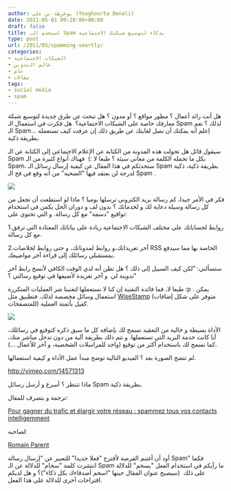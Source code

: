 ```yaml
---
author: يوغرطة بن علي (Youghourta Benali)
date: 2011-05-01 09:28:00+00:00
draft: false
title: استخدم الـ Spam بذكاء لتوسيع شبكتك الاجتماعية
type: post
url: /2011/05/spamming-smartly/
categories:
- الشبكات الاجتماعية
- عالم التدوين
- عام
- مقالات
tags:
- social media
- spam
---
```


هل أنت رائد أعمال ؟ مطور مواقع ؟ أو مدون ؟ هل تبحث عن طرق جديدة لتوسيع شبكة معارفك خاصة على الشبكات الاجتماعية؟  هل فكرت في استعمال الـ Spam لذلك ؟ نعم الـ Spam... اِعلم أنه يمكنك أن تصل لغايتك عن طريق ذلك إن عرفت كيف تستعمله بطريقة ذكية.

سيقول قائل هل تحولت هذه المدونة من الكتابة عن الإعلام الاجتماعي إلى الكتابة عن الـ Spam بكل ما تحمله الكلمة من معاني سيئة ؟ طبعا لا :)  فهناك أنواع كثيرة من الـ Spam، سنحدثكم في هذا المقال عن كيفية إرسال رسائل الـ Spam بطريقة ذكية، ذكية لدرجة لن يعتقد فيها "الضحية" من أنه وقع في فخ الـ Spam .


[![](https://socialmedia4arab.com/wp-content/uploads/2011/05/Spam.jpg)
](https://socialmedia4arab.com/2011/05/spamming-smartly/)<!-- more -->


فكر في الأمر جيدا، كم رسالة بريد الكتروني ترسلها يوميا ؟ ماذا لو استطعت أن تجعل من كل رسالة وسيلة دعاية لك و لخدماتك ؟ بدون لف و دوران الحل يكمن في استخدام تواقيع "دسمة" مع كل رسالة. و التي تحتوي على:

1.روابط لحساباتك على مختلف الشبكات الاجتماعية زيادة على بياناتك المعتادة التي ترفق مع كل رسالة.

2.آخر تغريداتك،و روابط لمدوناتك، و حتى روابط لخلاصات RSS الخاصة بها مما سيدفع بمستقبلي رسائلك إلى قراءة آخر مواضيعك.

ستسألني: "لكن كيف السبيل إلى ذلك ؟ هل تظن أنه لدي الوقت الكافي لأنسخ رابط آخر تدوينة لي  و آخر تغريدة لأضيفها في توقيع رسالتي ؟"

طبعا لا، فما فائدة التقنية إن كنا لا نستعملها لتغنينا شر العمليات المتكررة :p . يمكن استعمال وسائل مخصصة لذلك، فتطبيق مثل [WiseStamp](http://www.wisestamp.com/) (متوفر على شكل إضافات للمتصفحات) كفيل بأتمتة العملية.

[![](https://socialmedia4arab.com/wp-content/uploads/2011/05/wisestamp.png)
](https://socialmedia4arab.com/2011/05/spamming-smartly/)

الأداة بسيطة و خالية من التعقيد تسمح لك بإضافة كل ما سبق ذكره كتوقيع في رسائلك، أيا كانت خدمة البريد التي تستعملها. و تتم ذلك بطريقة آلية من دون تدخل مباشر منك، كما تسمح لك باستخدام أكثر من توقيع (واحد للمراسلات الشخصية، و آخر للأعمال ...).

لم تتضح الصورة بعد ؟ الفيديو التالية توضح مبدأ عمل الأداة و كيفية استعمالها.

http://vimeo.com/14571313

ماذا تنتظر ؟ أسرع و أرسل رسائل Spam بطريقة ذكية.

ترجمة و بتصرف للمقال:

[Pour gagner du trafic et élargir votre réseau : spammez tous vos contacts intelligemment](http://site-communautaire.blogspot.com/2010/10/pour-gagner-du-trafic-et-elargir-votre.html)

لصاحبه:

[Romain Parent](http://twitter.com/#!/romm1)

أود أن أغتنم الفرصة لأقترح "فعلا جديدا" للتعبير عن "إرسال رسالة Spam" فكما انتشرت كلمة "سخام" للدلالة عن الـ Spam ما رأيكم في استخدام الفعل "يسخم" للدلالة على ذلك  (سيصبح عنوان المقال حينها "اسخم أصدقاءك بكل ذكاء")؟ و هل لديكم اقتراحات أخرى للدلالة على هذا الفعل.




